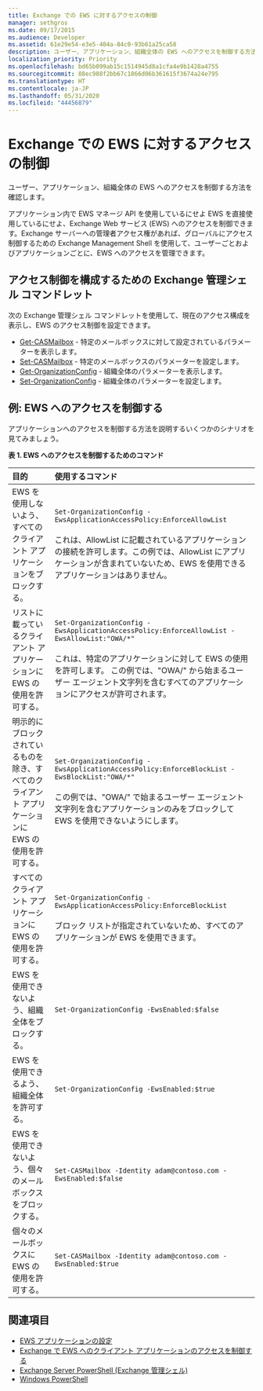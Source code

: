 ```yaml
---
title: Exchange での EWS に対するアクセスの制御
manager: sethgros
ms.date: 09/17/2015
ms.audience: Developer
ms.assetid: 61e29e54-e3e5-404a-84c0-93b61a25ca58
description: ユーザー、アプリケーション、組織全体の EWS へのアクセスを制御する方法を確認します。
localization_priority: Priority
ms.openlocfilehash: bd65b099ab15c1514945d8a1cfa4e9b1428a4755
ms.sourcegitcommit: 88ec988f2bb67c1866d06b361615f3674a24e795
ms.translationtype: HT
ms.contentlocale: ja-JP
ms.lasthandoff: 05/31/2020
ms.locfileid: "44456879"
---
```

# <a name="control-access-to-ews-in-exchange"></a>Exchange での EWS に対するアクセスの制御

ユーザー、アプリケーション、組織全体の EWS へのアクセスを制御する方法を確認します。
  
アプリケーション内で EWS マネージ API を使用しているにせよ EWS を直接使用しているにせよ、Exchange Web サービス (EWS) へのアクセスを制御できます。Exchange サーバーへの管理者アクセス権があれば、グローバルにアクセス制御するための Exchange Management Shell を使用して、ユーザーごとおよびアプリケーションごとに、EWS へのアクセスを管理できます。
  
## <a name="exchange-management-shell-cmdlets-for-configuring-access-control"></a>アクセス制御を構成するための Exchange 管理シェル コマンドレット
<a name="bk_Cmdlets"> </a>

次の Exchange 管理シェル コマンドレットを使用して、現在のアクセス構成を表示し、EWS のアクセス制御を設定できます。
  
- [Get-CASMailbox](https://technet.microsoft.com/library/bb124754.aspx) - 特定のメールボックスに対して設定されているパラメーターを表示します。   
- [Set-CASMailbox](https://technet.microsoft.com/library/bb125264.aspx) - 特定のメールボックスのパラメーターを設定します。    
- [Get-OrganizationConfig](https://technet.microsoft.com/library/aa997571.aspx) - 組織全体のパラメーターを表示します。    
- [Set-OrganizationConfig](https://technet.microsoft.com/library/aa997443.aspx) - 組織全体のパラメーターを設定します。 

<a name="bk_Examples"> </a>

## <a name="examples-controlling-access-to-ews"></a>例: EWS へのアクセスを制御する

アプリケーションへのアクセスを制御する方法を説明するいくつかのシナリオを見てみましょう。
  
**表 1. EWS へのアクセスを制御するためのコマンド**

|目的 |使用するコマンド|
|:-----|:-----|
|EWS を使用しないよう、すべてのクライアント アプリケーションをブロックする。 | `Set-OrganizationConfig -EwsApplicationAccessPolicy:EnforceAllowList`<br/><br/>これは、AllowList に記載されているアプリケーションの接続を許可します。この例では、AllowList にアプリケーションが含まれていないため、EWS を使用できるアプリケーションはありません。 |
|リストに載っているクライアント アプリケーションに EWS の使用を許可する。 | `Set-OrganizationConfig -EwsApplicationAccessPolicy:EnforceAllowList -EwsAllowList:"OWA/*"`<br/><br/>これは、特定のアプリケーションに対して EWS の使用を許可します。 この例では、"OWA/" から始まるユーザー エージェント文字列を含むすべてのアプリケーションにアクセスが許可されます。 |
|明示的にブロックされているものを除き、すべてのクライアント アプリケーションに EWS の使用を許可する。 | `Set-OrganizationConfig -EwsApplicationAccessPolicy:EnforceBlockList -EwsBlockList:"OWA/*"`<br/> <br/>この例では、"OWA/" で始まるユーザー エージェント文字列を含むアプリケーションのみをブロックして EWS を使用できないようにします。 |
|すべてのクライアント アプリケーションに EWS の使用を許可する。 | `Set-OrganizationConfig -EwsApplicationAccessPolicy:EnforceBlockList` <br/><br/> ブロック リストが指定されていないため、すべてのアプリケーションが EWS を使用できます。 |
|EWS を使用できないよう、組織全体をブロックする。 | `Set-OrganizationConfig -EwsEnabled:$false` |
|EWS を使用できるよう、組織全体を許可する。 | `Set-OrganizationConfig -EwsEnabled:$true`|
|EWS を使用できないよう、個々のメールボックスをブロックする。 | `Set-CASMailbox -Identity adam@contoso.com -EwsEnabled:$false`|
|個々のメールボックスに EWS の使用を許可する。 | `Set-CASMailbox -Identity adam@contoso.com -EwsEnabled:$true`|
   
## <a name="see-also"></a>関連項目

- [EWS アプリケーションの設定](setting-up-your-ews-application.md)    
- [Exchange で EWS へのクライアント アプリケーションのアクセスを制御する](controlling-client-application-access-to-ews-in-exchange.md)   
- [Exchange Server PowerShell (Exchange 管理シェル)](https://docs.microsoft.com/powershell/exchange/exchange-server/exchange-management-shell?view=exchange-ps) 
- [Windows PowerShell](https://msdn.microsoft.com/library/dd835506%28v=vs.85%29.aspx)
    

